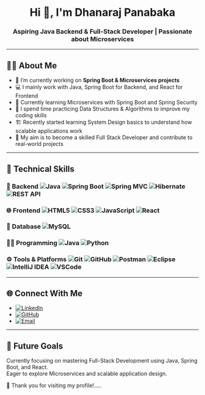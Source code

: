 <h1 align="center">Hi 👋, I'm Dhanaraj Panabaka</h1>
<h3 align="center">Aspiring Java Backend & Full-Stack Developer | Passionate about Microservices</h3>

---
## 👨‍💻 About Me

- 🔭 I’m currently working on **Spring Boot & Microservices projects**  
- 💻 I mainly work with Java, Spring Boot for Backend, and React for Frontend  
- 🔧 Currently learning Microservices with Spring Boot and Spring Security
- 🧠 I spend time practicing Data Structures & Algorithms to improve my coding skills  
- 🏗️ Recently started learning System Design basics to understand how scalable applications work  
- 🎯 My aim is to become a skilled Full Stack Developer and contribute to real-world projects  

---

## 💼 Technical Skills

### 🚀 Backend       ![Java](https://img.shields.io/badge/Java-ED8B00?style=flat&logo=java&logoColor=white) ![Spring Boot](https://img.shields.io/badge/SpringBoot-6DB33F?style=flat&logo=springboot&logoColor=white) ![Spring MVC](https://img.shields.io/badge/SpringMVC-6DB33F?style=flat&logo=spring&logoColor=white) ![Hibernate](https://img.shields.io/badge/Hibernate-59666C?style=flat&logo=hibernate&logoColor=white) ![REST API](https://img.shields.io/badge/REST%20API-FF6F00?style=flat&logo=api&logoColor=white)

 

### 🌐 Frontend      ![HTML5](https://img.shields.io/badge/HTML5-E34F26?style=flat&logo=html5&logoColor=white) ![CSS3](https://img.shields.io/badge/CSS3-1572B6?style=flat&logo=css3&logoColor=white) ![JavaScript](https://img.shields.io/badge/JavaScript-F7DF1E?style=flat&logo=javascript&logoColor=black) ![React](https://img.shields.io/badge/React-20232A?style=flat&logo=react&logoColor=61DAFB)


### 💾 Database      ![MySQL](https://img.shields.io/badge/MySQL-4479A1?style=flat&logo=mysql&logoColor=white)


### 👨‍💻 Programming   ![Java](https://img.shields.io/badge/Java-ED8B00?style=flat&logo=openjdk&logoColor=white) ![Python](https://img.shields.io/badge/Python-3776AB?style=flat&logo=python&logoColor=white)


### ⚙️ Tools & Platforms   ![Git](https://img.shields.io/badge/Git-F05032?style=flat&logo=git&logoColor=white) ![GitHub](https://img.shields.io/badge/GitHub-181717?style=flat&logo=github&logoColor=white) ![Postman](https://img.shields.io/badge/Postman-FF6C37?style=flat&logo=postman&logoColor=white) ![Eclipse](https://img.shields.io/badge/Eclipse-2C2255?style=flat&logo=eclipse&logoColor=white) ![IntelliJ IDEA](https://img.shields.io/badge/IntelliJIDEA-000000?style=flat&logo=intellijidea&logoColor=white) ![VSCode](https://img.shields.io/badge/VSCode-007ACC?style=flat&logo=visualstudiocode&logoColor=white)
---

## 🌐 Connect With Me

- [![LinkedIn](https://img.shields.io/badge/LinkedIn-0077B5?style=flat&logo=linkedin&logoColor=white)](https://www.linkedin.com/in/dhanaraj904)
- [![GitHub](https://img.shields.io/badge/GitHub-181717?style=flat&logo=github&logoColor=white)](https://github.com/Dhanaraj519) 
- [![Email](https://img.shields.io/badge/Email-red?style=flat&logo=gmail&logoColor=white)](mailto:panabakadhanaraj@gmail.com)

---
## 🚀 Future Goals

Currently focusing on mastering Full-Stack Development using Java, Spring Boot, and React.  
Eager to explore Microservices and scalable application design.  

🙏 Thank you for visiting my profile!.....

